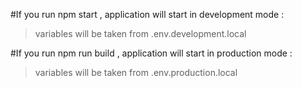 #If you run npm start , application will start in development mode :

> variables will be taken from .env.development.local

#If you run npm run build , application will start in production mode :

> variables will be taken from .env.production.local
